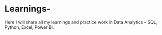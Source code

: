 # Learnings-
Here I will share all my learnings and practice work in Data Analytics – SQL, Python, Excel, Power BI.
